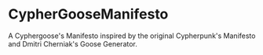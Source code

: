# CypherGooseManifesto
A Cyphergoose's Manifesto inspired by the original Cypherpunk's Manifesto and Dmitri Cherniak's Goose Generator. 
